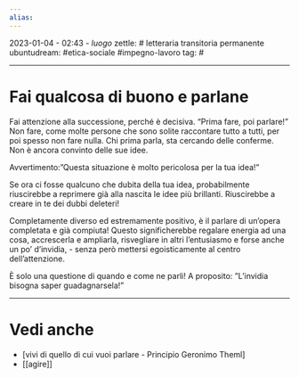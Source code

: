 ```yaml
---
alias: 
---
```

2023-01-04 - 02:43 - *luogo*
zettle: # letteraria transitoria permanente
ubuntudream: #etica-sociale #impegno-lavoro 
tag: #

---
# Fai qualcosa di buono e parlane
Fai attenzione alla successione, perché è decisiva. “Prima fare, poi parlare!” Non fare, come molte persone che sono solite raccontare tutto a tutti, per poi spesso non fare nulla. Chi prima parla, sta cercando delle conferme. Non è ancora convinto delle sue idee.

Avvertimento:”Questa situazione è molto pericolosa per la tua idea!”

Se ora ci fosse qualcuno che dubita della tua idea, probabilmente riuscirebbe a reprimere già alla nascita le idee più brillanti. Riuscirebbe a creare in te dei dubbi deleteri! 

Completamente diverso ed estremamente positivo, è il parlare di un’opera completata e già compiuta! Questo significherebbe regalare energia ad una cosa, accrescerla e ampliarla, risvegliare in altri l’entusiasmo e forse anche un po’ d’invidia, - senza però mettersi egoisticamente al centro dell’attenzione. 

È solo una questione di quando e come ne parli! 
A proposito: ”L’invidia bisogna saper guadagnarsela!”



---
# Vedi anche
- [vivi di quello di cui vuoi parlare - Principio Geronimo Theml]
- [[agire]]